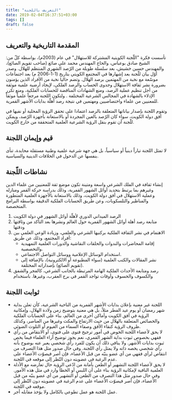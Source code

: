 ```yaml
---
title: "التعريف باللجنة"
date: 2019-02-04T16:37:51+03:00
tags: []
draft: false
---
```



## المقدمة التاريخية والتعريف

تأسست فكرة "اللّجنة الكويتية المشتركة للاستهلال" في عام (2003م)، بواسطة كلّ من: الشيخ صادق بوعباس، والحاج المهندس محمد علي صائغ (صاحب تقويم الصائغ)، والمهندس حسين خشيش، بعد سلسلة طويلة من الرّصد الشهري المنتظم للهلال.
وصدر أوّل بيان للّجنة بعد إشهارها في المجتمع الكويتي بتاريخ (1-1-2006 م) بعد اجتماعات موسّعة مع نخبة من المهتمين برصد الهلال.
وتضم حاليا نخبة من الأفراد الذين يؤمنون بضرورة نشر ثقافة الاستهلال وجدوى الحساب والرصد الفلكي، لإيجاد أرضية علمية موثقة من أجل تنظيم عملية الرصد، ومنع الشهادات المناقضة للحسابات الفلكية، ومنع تكرر الإدلاء بالشهادة في المجالس الشرعية المختلفة .
ولتكون اللجنة مرجعاً علمياً موثقاً للمعنيين من علماء واختصاصيين ومهتمين في نتيجة رصد أهلّة بدايات الأشهر القمرية.

وتقوم اللجنة بإصدار بياناتها المتعلقة بالرصد اعتمادا على تحقق الرؤية المحلية أو نفيها في أفق دولة الكويت، سواء كان الرّصد بالعين المجردة أو بالاستعانة بأجهزة الرّصد، ويمكن للّجنة أن تقوم بنقل الرؤية الشرعية العلمية المتحققة من خارج الكويت.

## قيم وإيمان اللجنة

لا تمثل اللجنة تياراً دينياً أو سياسياً، بل هي جهة شرعية علمية وطنية مستقلة محايدة، تنأى بنفسها عن الدخول في الخلافات الدينية والسياسية.

## نشاطات اللّجنة

إنشاء ثقافة في الفلك الشرعي واسعة ومتينة تكون موضع ثقة للمعنيين من علماء الدين وغيرهم بما يرتبط بتحديد أوائل الشهور القمرية، وذلك بدراسة حركة القمر ومنازله وعملية الاستهلال في أفق دولة الكويت، وذلك بالاستعانة بالأجهزة العلمية المتطورة والمناظير والتلسكوبات، وعن طريق الحسابات الفلكية الدقيقة بواسطة البرامج المتخصصة.

1. الرصد الميداني الدوري لأهلّة أوائل الشهور في دولة الكويت
2. متابعة رصد أهلة أوائل الشهور القمرية حول العالم ونشرها بعد التأكد من وثاقتها ودقتها
3. الاهتمام في نشر الثقافة الفلكية بركنيها الشرعي والعلمي، وزيادة الوعي العلمي بين أفراد المجتمع، وذلك عن طريق:
   - إقامة المحاضرات والندوات والحلقات النقاشية والدورات العلمية التمهيدية والتخصصية.
   - استخدام الوسائل الإعلامية ووسائل التواصل الاجتماعي.
   - نشر المقالات والكتب العلمية (سواء المطبوعة أو الالكترونية)، بالإضافة إلى (تقويم الصائغ) بإصداراته المختلفة.
4. رصد ومتابعة الأحداث الفلكية الهامة المرتبطة بالجانب الشرعي، كالفجر والشفق والكسوف والخسوف وأوقات تواجد القمر في برج العقرب، وغيرها.
   باستخدام

## ثوابت اللجنة

- اللجنة غير معنية بإعلان بدايات الأشهر القمرية من الناحية الشرعية، كأن تعلن بداية شهر رمضان أو يوم عيد الفطر مثلاً، بل هي معنية بتوضيح زمن ولادة الهلال، وإمكانية الرؤية في أفق الكويت وأماكن أخرى من العالم، بناء على الحسابات الفلكية والخصائص المتعلقة بالهلال من حيث الارتفاع والمكث وغيرها من العناصر، وكذلك ظروف الرؤية كنقاء الأفق وصفاء السماء من الغيوم أو التلوث الضوئي.
- لا يحق لأعضاء اللجنة الخوض في أمور ترجيح فتوى على فتوى، أو الانتقاص من رأي فقهي بخصوص ثبوت بداية الشهر القمري، نعم يجوز توضيح آراء العلماء فيما يخص ثبوت بدايات الأشهر. ولا ينافي ذلك أن يكون للفرد رأي شخصي يعبر عنه بوضوح بأنه رأي شخصي يخصه ذاته ولا يمثل رأي اللجنة. وفي حال صدور مثل هذا التصرف من انتقاص لرأي فقهي من أي عضو ينبّه من قبل الأعضاء، فإن أصر فيصوّت الأعضاء على عدم الرغبة في عضويته دون النّظر إلى موقعه في اللجنة.
- لا يحق لأعضاء اللجنة التشهير أو الطعن بأمانة من ادّعى الرؤية حال تعارضه مع الأدلة العلمية النافية لإمكانية الرؤية بناء على أن اللبس أو الخطأ وارد في مثل هذه الأمور. وفي حال صدور مثل هذا التصرف من الطعن أو التشهير من أي عضو ينبّه من قبل الأعضاء، فإن أصر فيصوّت الأعضاء على عدم الرغبة في عضويته دون النّظر إلى موقعه في اللجنة.
- عمل اللجنة هو عمل تطوعي بالكامل ولا يؤخذ مقابله أجر.
